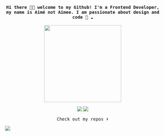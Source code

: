 
<h4 align="center"><samp> Hi there 👋🏾  welcome to my Github! I'm a Frontend Developer, my name is Aimé not Aimee. I am passionate about design and code 🐍 ☁️ </samp></h4>

<p align="center">
  <img width="250" src="https://assets3.lottiefiles.com/packages/lf20_jHIZ5l.json">
</p>


<p align="center">
<a href= "https://www.linkedin.com/in/aime-pelozo/"><img src="https://img.icons8.com/ios-glyphs/30/000000/linkedin.png"/></a>
<a href= "https://twitter.com/aimeagustina"><img src="https://img.icons8.com/material-outlined/32/000000/twitter.png"/></a>
</p>

<p align="center"><samp>
Check out my repos ⬇️  
  </samp>
</p>

![](https://visitor-badge.glitch.me/badge?page_id=ari-hacks.ari-hacks)
